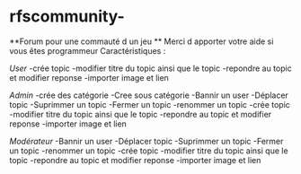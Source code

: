# rfscommunity-
**Forum pour une commauté d un jeu **
Merci d apporter votre aide si vous êtes programmeur
Caractéristiques :

*User*
-crée topic 
-modifier titre du topic ainsi que le topic
-repondre au topic et modifier reponse
-importer image et lien

*Admin*
-crée des catégorie 
-Cree sous catégorie 
-Bannir un user
-Déplacer topic
-Suprimmer un topic
-Fermer un topic
-renommer un topic
-crée topic 
-modifier titre du topic ainsi que le topic
-repondre au topic et modifier reponse
-importer image et lien

*Modérateur*
-Bannir un user
-Déplacer topic
-Suprimmer un topic
-Fermer un topic
-renommer un topic
-crée topic 
-modifier titre du topic ainsi que le topic
-repondre au topic et modifier reponse
-importer image et lien



